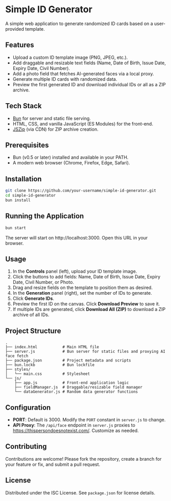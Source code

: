 # Simple ID Generator

A simple web application to generate randomized ID cards based on a user-provided template.

## Features
- Upload a custom ID template image (PNG, JPEG, etc.).
- Add draggable and resizable text fields (Name, Date of Birth, Issue Date, Expiry Date, Civil Number).
- Add a photo field that fetches AI-generated faces via a local proxy.
- Generate multiple ID cards with randomized data.
- Preview the first generated ID and download individual IDs or all as a ZIP archive.

## Tech Stack
- [Bun](https://bun.sh/) for server and static file serving.
- HTML, CSS, and vanilla JavaScript (ES Modules) for the front-end.
- [JSZip](https://stuk.github.io/jszip/) (via CDN) for ZIP archive creation.

## Prerequisites
- Bun (v0.5 or later) installed and available in your PATH.
- A modern web browser (Chrome, Firefox, Edge, Safari).

## Installation
```bash
git clone https://github.com/your-username/simple-id-generator.git
cd simple-id-generator
bun install
```

## Running the Application
```bash
bun start
```
The server will start on http://localhost:3000. Open this URL in your browser.

## Usage
1. In the **Controls** panel (left), upload your ID template image.
2. Click the buttons to add fields: Name, Date of Birth, Issue Date, Expiry Date, Civil Number, or Photo.
3. Drag and resize fields on the template to position them as desired.
4. In the **Generation** panel (right), set the number of IDs to generate.
5. Click **Generate IDs**.
6. Preview the first ID on the canvas. Click **Download Preview** to save it.
7. If multiple IDs are generated, click **Download All (ZIP)** to download a ZIP archive of all IDs.

## Project Structure
```
.
├── index.html           # Main HTML file
├── server.js            # Bun server for static files and proxying AI face fetch
├── package.json         # Project metadata and scripts
├── bun.lockb            # Bun lockfile
├── styles/
│   └── main.css         # Stylesheet
└── js/
    ├── app.js           # Front-end application logic
    ├── fieldManager.js  # Draggable/resizable field manager
    └── dataGenerator.js # Random data generator functions
```

## Configuration
- **PORT**: Default is 3000. Modify the `PORT` constant in `server.js` to change.
- **API Proxy**: The `/api/face` endpoint in `server.js` proxies to https://thispersondoesnotexist.com/. Customize as needed.

## Contributing
Contributions are welcome! Please fork the repository, create a branch for your feature or fix, and submit a pull request.

## License
Distributed under the ISC License. See `package.json` for license details.